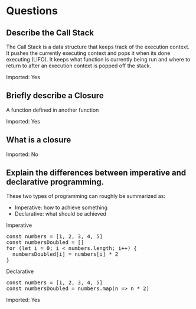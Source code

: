 # Questions

## Describe the Call Stack
The Call Stack is a data structure that keeps track of the execution context. It pushes the currently executing context and pops it when its done executing (LIFO). It keeps what function is currently being run and where to return to after an execution context is popped off the stack.

Imported: Yes

## Briefly describe a Closure
A function defined in another function

Imported: Yes

## What is a closure

Imported: No

## Explain the differences between imperative and declarative programming.

These two types of programming can roughly be summarized as:
* Imperative: how to achieve something
* Declarative: what should be achieved

Imperative

<pre class="code">
const numbers = [1, 2, 3, 4, 5] 
const numbersDoubled = [] 
for (let i = 0; i < numbers.length; i++) { 
  numbersDoubled[i] = numbers[i] * 2 
}
</pre>

Declarative

<pre class="code">
const numbers = [1, 2, 3, 4, 5] 
const numbersDoubled = numbers.map(n => n * 2)
</pre>

Imported: Yes